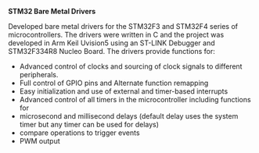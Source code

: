 **STM32 Bare Metal Drivers**

Developed bare metal drivers for the STM32F3 and STM32F4 series of microcontrollers. The drivers were written in C and the project was developed in Arm Keil Uvision5 using an ST-LINK Debugger and STM32F334R8 Nucleo Board. The drivers provide functions for: 
-	Advanced control of clocks and sourcing of clock signals to different peripherals. 
-	Full control of GPIO pins and Alternate function remapping
-	Easy initialization and use of external and timer-based interrupts
-	Advanced control of all timers in the microcontroller including functions for
-	microsecond and millisecond delays (default delay uses the system timer but any timer can be used for delays)
-	compare operations to trigger events
-	PWM output

